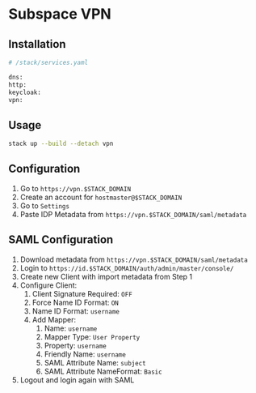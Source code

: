 # Subspace VPN

## Installation

```sh
# /stack/services.yaml

dns:
http:
keycloak:
vpn:
```

## Usage

```sh
stack up --build --detach vpn
```

## Configuration

1. Go to `https://vpn.$STACK_DOMAIN`
2. Create an account for `hostmaster@$STACK_DOMAIN`
3. Go to `Settings`
4. Paste IDP Metadata from `https://vpn.$STACK_DOMAIN/saml/metadata`

## SAML Configuration

1. Download metadata from `https://vpn.$STACK_DOMAIN/saml/metadata`
2. Login to `https://id.$STACK_DOMAIN/auth/admin/master/console/`
3. Create new Client with import metadata from Step 1
4. Configure Client:
   1. Client Signature Required: `OFF`
   2. Force Name ID Format: `ON`
   3. Name ID Format: `username`
   4. Add Mapper:
      1. Name: `username`
      2. Mapper Type: `User Property`
      3. Property: `username`
      4. Friendly Name: `username`
      5. SAML Attribute Name: `subject`
      6. SAML Attribute NameFormat: `Basic`
5. Logout and login again with SAML
